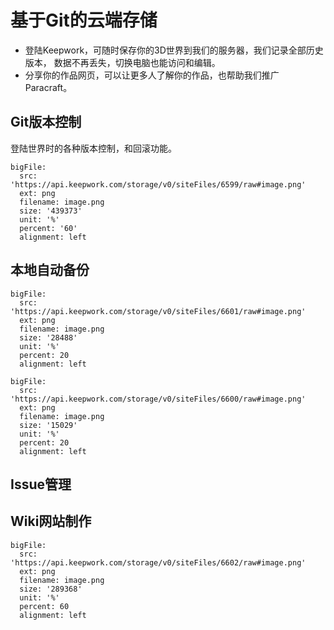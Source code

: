 # 基于Git的云端存储
- 登陆Keepwork，可随时保存你的3D世界到我们的服务器，我们记录全部历史版本， 数据不再丢失，切换电脑也能访问和编辑。
- 分享你的作品网页，可以让更多人了解你的作品，也帮助我们推广Paracraft。

## Git版本控制
登陆世界时的各种版本控制，和回滚功能。



```@BigFile
bigFile:
  src: 'https://api.keepwork.com/storage/v0/siteFiles/6599/raw#image.png'
  ext: png
  filename: image.png
  size: '439373'
  unit: '%'
  percent: '60'
  alignment: left

```




## 本地自动备份

 
```@BigFile
bigFile:
  src: 'https://api.keepwork.com/storage/v0/siteFiles/6601/raw#image.png'
  ext: png
  filename: image.png
  size: '28488'
  unit: '%'
  percent: 20
  alignment: left

```


```@BigFile
bigFile:
  src: 'https://api.keepwork.com/storage/v0/siteFiles/6600/raw#image.png'
  ext: png
  filename: image.png
  size: '15029'
  unit: '%'
  percent: 20
  alignment: left

```




## Issue管理

## Wiki网站制作

 
```@BigFile
bigFile:
  src: 'https://api.keepwork.com/storage/v0/siteFiles/6602/raw#image.png'
  ext: png
  filename: image.png
  size: '289368'
  unit: '%'
  percent: 60
  alignment: left

```